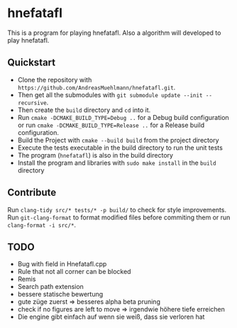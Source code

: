 # hnefatafl

This is a program for playing hnefatafl. Also a algorithm will developed to play hnefatafl.

## Quickstart

- Clone the repository with `https://github.com/AndreasMuehlmann/hnefatafl.git`.
- Then get all the submodules with `git submodule update --init --recursive`.
- Then create the `build` directory and `cd` into it.
- Run `cmake -DCMAKE_BUILD_TYPE=Debug ..` for a Debug build configuration or run `cmake -DCMAKE_BUILD_TYPE=Release ..`
    for a Release build configuration.
- Build the Project with `cmake --build build` from the project directory
- Execute the tests executable in the build directory to run the unit tests
- The program (`hnefatafl`) is also in the build directory
- Install the program and libraries with `sudo make install` in the `build` directory

## Contribute

Run `clang-tidy src/* tests/* -p build/` to check for style improvements.
Run `git-clang-format` to format modified files before commiting them or run `clang-format -i src/*`.

## TODO


- Bug with field in Hnefatafl.cpp
- Rule that not all corner can be blocked
- Remis
- Search path extension
- bessere statische bewertung
- gute züge zuerst => besseres alpha beta pruning
- check if no figures are left to move
=> irgendwie höhere tiefe erreichen
- Die engine gibt einfach auf wenn sie weiß, dass sie verloren hat
